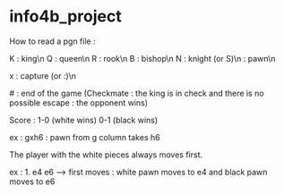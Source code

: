 # info4b_project

How to read a pgn file :

K : king\n
Q : queen\n
R : rook\n
B : bishop\n
N : knight (or S)\n
  : pawn\n
  
x : capture (or :)\n

\# : end of the game (Checkmate : the king is in check and there is no possible escape : the opponent wins)

Score : 1-0 (white wins)
0-1 (black wins)

ex : gxh6 : pawn from g column takes h6

The player with the white pieces always moves first.

ex : 1. e4 e6 —> first moves : white pawn moves to e4 and black pawn moves to e6
